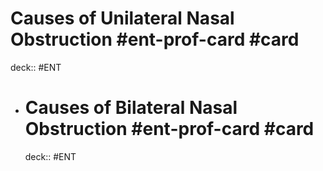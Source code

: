 # Causes of Unilateral Nasal Obstruction #ent-prof-card #card

deck:: #ENT

- # Causes of Bilateral Nasal Obstruction #ent-prof-card #card
  deck:: #ENT
